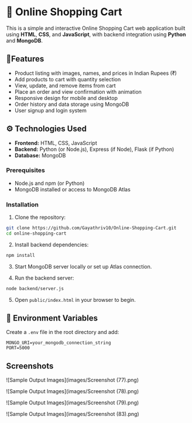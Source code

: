 # 🛒 Online Shopping Cart

This is a simple and interactive Online Shopping Cart web application built using **HTML**, **CSS**, and **JavaScript**, with backend integration using **Python** and **MongoDB**.

## 📌Features

-  Product listing with images, names, and prices in Indian Rupees (₹)
-  Add products to cart with quantity selection
-  View, update, and remove items from cart
-  Place an order and view confirmation with animation
-  Responsive design for mobile and desktop
-  Order history and data storage using MongoDB
-  User signup and login system

## ⚙️ Technologies Used

- **Frontend:** HTML, CSS, JavaScript
- **Backend:** Python (or Node.js), Express (if Node), Flask (if Python)
- **Database:** MongoDB


### Prerequisites

- Node.js and npm (or Python)
- MongoDB installed or access to MongoDB Atlas

### Installation

1. Clone the repository:

```bash
git clone https://github.com/Gayathriv10/Online-Shopping-Cart.git
cd online-shopping-cart
```

2. Install backend dependencies:

```bash
npm install        
```

3. Start MongoDB server locally or set up Atlas connection.

4. Run the backend server:

```bash
node backend/server.js  
```

5. Open `public/index.html` in your browser to begin.

## 🔑 Environment Variables

Create a `.env` file in the root directory and add:

```
MONGO_URI=your_mongodb_connection_string
PORT=5000
```

## Screenshots

![Sample Output Images](images/Screenshot (77).png)


![Sample Output Images](images/Screenshot (78).png)


![Sample Output Images](images/Screenshot (79).png)


![Sample Output Images](images/Screenshot (83).png)



